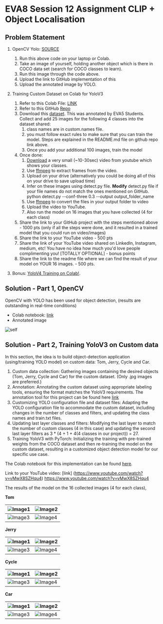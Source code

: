 # EVA8 Session 12 Assignment CLIP + Object Localisation


## Problem Statement

1. OpenCV Yolo: [SOURCE](https://pysource.com/2019/06/27/yolo-object-detection-using-opencv-with-python/)  
    1. Run this above code on your laptop or Colab.  
    2. Take an image of yourself, holding another object which is there in COCO data set (search for COCO classes to learn).  
    3. Run this image through the code above.  
    4. Upload the link to GitHub implementation of this  
    5. Upload the annotated image by YOLO. 
2. Training Custom Dataset on Colab for YoloV3  
    1. Refer to this Colab File: [LINK](https://colab.research.google.com/drive/1LbKkQf4hbIuiUHunLlvY-cc0d_sNcAgS)
    2. Refer to this GitHub [Repo](https://github.com/theschoolofai/YoloV3)
    3. Download this [dataset](https://drive.google.com/file/d/1sVSAJgmOhZk6UG7EzmlRjXfkzPxmpmLy/view?usp=sharing). This was annotated by EVA5 Students. Collect and add 25 images for the following 4 classes into the dataset shared:  
        1. class names are in custom.names file.   
        2. you must follow exact rules to make sure that you can train the model. Steps are explained in the README.md file on github repo link above.  
        3. Once you add your additional 100 images, train the model  
    4. Once done:  
        1. [Download](https://www.y2mate.com/en19) a very small (~10-30sec) video from youtube which shows your classes. 
        2. Use [ffmpeg](https://en.wikibooks.org/wiki/FFMPEG_An_Intermediate_Guide/image_sequence) to extract frames from the video.  
        3. Upload on your drive (alternatively you could be doing all of this on your drive to save upload time)
        4. Infer on these images using detect.py file. **Modify** detect.py file if your file names do not match the ones mentioned on GitHub.  
        python detect.py --conf-three 0.3 --output output_folder_name
        5. Use  [ffmpeg](https://en.wikibooks.org/wiki/FFMPEG_An_Intermediate_Guide/image_sequence) to convert the files in your output folder to video
        6. Upload the video to YouTube. 
        7. Also run the model on 16 images that you have collected (4 for each class)  
    5. Share the link to your GitHub project with the steps mentioned above - 1000 pts (only if all the steps were done, and it resulted in a trained model that you could run on video/images)  
    6. Share the link to your YouTube video - 500 pts  
    7. Share the link of your YouTube video shared on LinkedIn, Instagram, medium, etc! You have no idea how much you'd love people complimenting you! [TOTALLY OPTIONAL] - bonus points  
    8. Share the link to the readme file where we can find the result of your model on YOUR 16 images. - 500 pts. 

3. Bonus: [YoloV4 Training on Colab!](https://colab.research.google.com/drive/1b08y_nUYv5UtDY211NFfINY7Hy_pgZDt#scrollTo=1YW7jPF1BOAw). 



## Solution - Part 1, OpenCV

OpenCV with YOLO has been used for object detection, (results are outstanding in real-time conditions)

- Colab notebook: [link](./EVA8_Session12_OpenCV.ipynb)  
- Annotated image  

![self](./images/plants.png)

## Solution - Part 2, Training YoloV3 on Custom data

In this section, the idea is to build object-detection application (using/training YOLO model) on custom data: Tom, Jerry, Cycle and Car.

1. Custom data collection: Gathering images containing the desired objects (Tom, Jerry, Cycle and Car) for the custom dataset. (Only .jpg images are preferred.)
2. Annotation: Annotating the custom dataset using appropriate labeling tools, ensuring the format matches the YoloV3 requirements. The annotation tool for this project can be found here [link](https://github.com/miki998/YoloV3_Annotation_Tool)
3. Customizing YOLO configuration file and dataset files: Adapting the YOLO configuration file to accommodate the custom dataset, including changes in the number of classes and filters, and updating the class names and train.txt files.
4. Updating last layer classes and filters: Modifying the last layer to match the number of custom classes (4 in this case) and updating the second last layer filters as 3 * (4 + 1 + 4(4 classes in our project)) = 27.  
5. Training YoloV3 with PyTorch: Initializing the training with pre-trained weights from the COCO dataset and then re-training the model on the custom dataset, resulting in a customized object detection model for our specific use case.  

The Colab notebook for this implementation can be found [here](./EVA8_Session12_YOLO_Custom_Data.ipynb).

Link to your YouTube video: [link] (https://www.youtube.com/watch?v=vMwX8SZHqu4)
https://www.youtube.com/watch?v=vMwX8SZHqu4


The results of the model on the 16 collected images (4 for each class),

**Tom** 

| ![Image1](./images/tom.jpg) | ![Image2](./images/tom2.jpg) |
|------------------------|------------------------|
| ![Image3](./images/tom3.jpg) | ![Image4](./images/tom4.jpg) |

**Jerry** 

| ![Image1](./images/jerry1.jpg) | ![Image2](./images/jerry2.jpg) |
|------------------------|------------------------|
| ![Image3](./images/jerry3.jpg) | ![Image4](./images/jerry4.jpg) |

**Cycle** 

| ![Image1](./images/cycle1.jpg) | ![Image2](./images/cycle2.jpg) |
|------------------------|------------------------|
| ![Image3](./images/cycle3.jpg) | ![Image4](./images/cycle4.jpg) |

**Car** 

| ![Image1](./images/car4.jpg) | ![Image2](./images/car2.jpg) |
|------------------------|------------------------|
| ![Image3](./images/car3.jpg) | ![Image4](./images/car1.jpg) |
